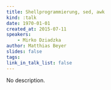 ```yaml
---
title: Shellprogrammierung, sed, awk
kind: :talk
date: 1970-01-01
created_at: 2015-07-11
speakers:
    - Mirko Dziadzka
author: Matthias Beyer
slides: false
tags:
link_in_talk_list: false
---
```


No description.
